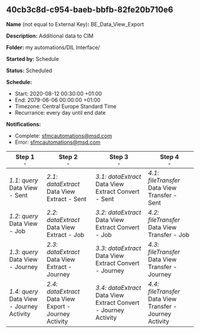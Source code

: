 ## 40cb3c8d-c954-baeb-bbfb-82fe20b710e6

**Name** (not equal to External Key)**:** BE_Data_View_Export

**Description:** Additional data to CIM

**Folder:** my automations/DIL Interface/

**Started by:** Schedule

**Status:** Scheduled

**Schedule:**

* Start: 2020-08-12 00:30:00 +01:00
* End: 2079-06-06 00:00:00 +01:00
* Timezone: Central Europe Standard Time
* Recurrance: every day until end date

**Notifications:**

* Complete: sfmcautomations@msd.com
* Error: sfmcautomations@msd.com

| Step 1<br>_<small>-</small>_ | Step 2<br>_<small>-</small>_ | Step 3<br>_<small>-</small>_ | Step 4<br>_<small>-</small>_ |
| --- | --- | --- | --- |
| _1.1: query_<br>Data View - Sent | _2.1: dataExtract_<br>Data View Extract - Sent | _3.1: dataExtract_<br>Data View Extract Convert - Sent | _4.1: fileTransfer_<br>Data View Transfer - Sent |
| _1.2: query_<br>Data View - Job | _2.2: dataExtract_<br>Data View Extract - Job | _3.2: dataExtract_<br>Data View Extract Convert - Job | _4.2: fileTransfer_<br>Data View Transfer - Job |
| _1.3: query_<br>Data View - Journey | _2.3: dataExtract_<br>Data View Extract - Journey | _3.3: dataExtract_<br>Data View Extract Convert - Journey | _4.3: fileTransfer_<br>Data View Transfer - Journey |
| _1.4: query_<br>Data View - Journey Activity | _2.4: dataExtract_<br>Data View Export - Journey Activity | _3.4: dataExtract_<br>Data View Extract Convert - Journey Activity | _4.4: fileTransfer_<br>Data View Transfer - Journey Activity |
